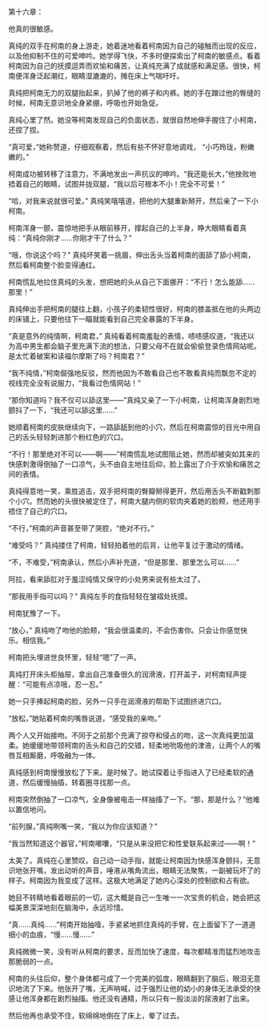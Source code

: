 第十六章：

他真的很敏感。

真纯的双手在柯南的身上游走，她着迷地看着柯南因为自己的碰触而出现的反应，以及他抑制不住的可爱呻吟。她学得飞快，不多时便探索出了柯南的敏感点。看着柯南因为自己的抚摸逗弄而欢愉和痛苦，让真纯充满了成就感和满足感。很快，柯南便浑身泛起潮红，眼睛湿漉漉的，摊在床上气喘吁吁。

真纯把柯南无力的双腿抬起来，扒掉了他的裤子和内裤。她的手在蹭过他的臀缝的时候，柯南无意识地全身紧绷，呼吸也开始急促。

真纯心里了然。她没等柯南发现自己的负面状态，就很自然地伸手握住了小柯南，还捏了捏。

 “真可爱，”她称赞道，仔细观察着，然后有些不怀好意地调戏， “小巧玲珑，粉嫩嫩的。”

柯南成功被转移了注意力，不满地发出一声抗议的呻吟。“我还能长大，”他挫败地捂着自己的眼睛，试图并拢双腿，“我以后可根本不小！完全不可爱！”

“哈，对我来说就很可爱。” 真纯笑嘻嘻道，把他的大腿重新掰开，然后亲了一下小柯南。

柯南浑身一颤，震惊地把手从眼前移开，撑起自己的上半身，睁大眼睛看着真纯：“真纯你刚才……你刚才干了什么？”

“哦，你说这个吗？” 真纯坏笑着一挑眉，伸出舌头当着柯南的面舔了舔小柯南，然后看柯南整个脸变得通红。

柯南慌乱地拉住真纯的头发，想把她的头从自己下面挪开：“不行！怎么能舔……那里！”

真纯伸出手把柯南的腿往上翻，小孩子的柔韧性很好，柯南的膝盖抵在他的头两边的床铺上，只要他往下一瞄就能看到自己完全暴露的下半身。

“真是意外的纯情啊，柯南君，” 真纯看着柯南羞耻的表情，啧啧感叹道，“我还以为高中男生都会脑子里充满下流的想法，只要父母不在就会偷偷登录色情网站呢。是太忙着破案和读福尔摩斯了吗？柯南君？”

“我不纯情，”柯南倔强地反驳，然而他因为不敢看自己也不敢看真纯而飘忽不定的视线完全没有说服力，“我看过色情网站！”

“那你知道吗？我不仅可以舔这里——”真纯又亲了一下小柯南，让柯南浑身剧烈地颤抖了一下，“我还可以舔这里……”

她顺着柯南的皮肤继续向下，一路舔舐到他的小穴，然后在柯南震惊的目光中用自己的舌头轻轻刺进那个粉红色的穴口。

“不行！那里绝对不可以——啊——”柯南慌乱地试图阻止她，然而却被突如其来的快感刺激得倒抽了一口凉气，头不由自主地往后仰，脸上露出了介于欢愉和痛苦之间的表情。

真纯得意地一笑，乘胜追击，双手把柯南的臀瓣掰得更开，然后用舌头不断戳刺那个小穴。然而她的头很快被定住了，柯南大腿内侧的软肉夹着她的脸颊，他还用手捂住了自己的穴口。

“不行，”柯南的声音甚至带了哭腔，“绝对不行。”

“难受吗？” 真纯搂住了柯南，轻轻拍着他的后背，让他平复过于激动的情绪。

“不，不难受，”柯南承认，然后小声补充道，“但是那里、那里怎么可以……”

阿拉，看来舔肛对于羞涩纯情又保守的小处男来说有些太过了。

“那我用手指可以吗？” 真纯左手的食指轻轻在皱褶处抚摸。

柯南犹豫了一下。

“放心，” 真纯吻了吻他的脸颊，“我会很温柔的，不会伤害你。只会让你感觉快乐。相信我。”

柯南把头埋进世良怀里，轻轻“嗯”了一声。

真纯打开床头柜抽屉，拿出自己准备很久的润滑液，打开盖子，对柯南轻声提醒：“可能有点凉哦，忍一忍。”

她一只手捧起柯南的脸，另外一只手在润滑液的帮助下试图挤进穴口。

“放松，”她贴着柯南的嘴唇说道，“感受我的亲吻。”

两个人又开始接吻。不同于之前那个充满了掠夺和侵占的吻，这一次真纯更加温柔。她缓缓地带领柯南的舌头和自己的交错，轻柔地吮吸他的津液，让两个人的嘴唇互相厮磨，呼吸融为一体。

真纯感到柯南慢慢放松了下来。是时候了。她试探着让手指进入了已经柔软的通道，然后缓慢抽插，转着圈寻找那一点。

柯南突然倒抽了一口凉气，全身像被电击一样抽搐了一下。“那，那是什么？”他难以置信地问。

“前列腺，”真纯咧嘴一笑，“我以为你应该知道？”

“我当然知道这个器官，”柯南嘟囔，“只是从来没把它和性爱联系起来过——啊！”

太美了。真纯在心里赞叹。自己动一动手指，就能让柯南因为快感浑身颤抖，无意识地张开嘴，发出动听的声音，唾液从嘴角流出，眼睛无法聚焦，一副被玩坏了的样子。柯南因为我变成了这样。这极大地满足了她内心深处的控制欲和占有欲。

她目不转睛地看着眼前的一切，这大概是自己一生唯一一次宝贵的机会，她会把这幅美景深深地刻在脑海中，永远珍惜。

“真……真纯……”柯南开始抽噎，手紧紧地抓住真纯的手臂，在上面留下了一道道细小的血痕，“慢……慢……”

真纯微微一笑，没有听从柯南的要求，反而加快了速度，每次都精准而猛烈地攻击那脆弱的一点。

柯南的头往后仰，整个身体都弓成了一个完美的弧度，眼睛翻到了脑后，眼泪无意识地流了下来。他张开了嘴，无声呐喊，过于强烈让他的幼小的身体无法承受的快感让他浑身都在剧烈抽搐。他还没有通精，所以只有一股淡淡的尿液射了出来。

然后他再也承受不住，软绵绵地倒在了床上，晕了过去。
